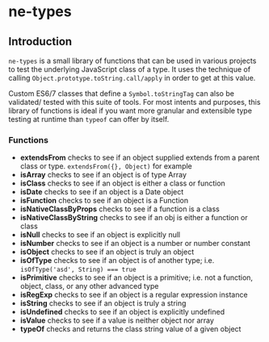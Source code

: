 # ne-types

## Introduction

`ne-types` is a small library of functions that can be used in various projects
to test the underlying JavaScript class of a type. It uses the technique of
calling `Object.prototype.toString.call/apply` in order to get at this value.

Custom ES6/7 classes that define a `Symbol.toStringTag` can also be validated/
tested with this suite of tools. For most intents and purposes, this library of
functions is ideal if you want more granular and extensible type testing at
runtime than `typeof` can offer by itself.

### Functions

  * **extendsFrom** checks to see if an object supplied extends from a parent
    class or type. `extendsFrom({}, Object)` for example
  * **isArray** checks to see if an object is of type Array
  * **isClass** checks to see if an object is either a class or function
  * **isDate** checks to see if an object is a Date object
  * **isFunction** checks to see if an object is a Function
  * **isNativeClassByProps** checks to see if a function is a class
  * **isNativeClassByString** checks to see if an obj is either a function or
    class
  * **isNull** checks to see if an object is explicitly null
  * **isNumber** checks to see if an object is a number or number constant
  * **isObject** checks to see if an object is truly an object
  * **isOfType** checks to see if an object is of another type; i.e.
    `isOfType('asd', String) === true`
  * **isPrimitive** checks to see if an object is a primitive; i.e. not a
    function, object, class, or any other advanced type
  * **isRegExp** checks to see if an object is a regular expression instance
  * **isString** checks to see if an object is truly a string
  * **isUndefined** checks to see if an object is explicitly undefined
  * **isValue** checks to see if a value is neither object nor array
  * **typeOf** checks and returns the class string value of a given object